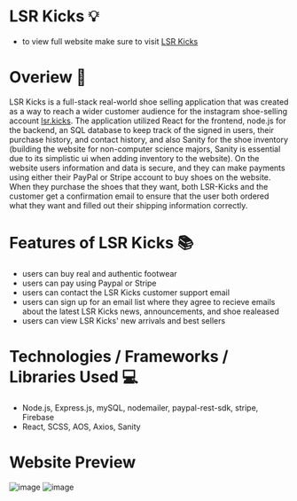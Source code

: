 # LSR Kicks 💡
- to view full website make sure to visit [LSR Kicks](https://www.lsrkicks.com)

# Overiew 🌟 

LSR Kicks is a full-stack real-world shoe selling application that was created as a way to reach a wider customer audience for the instagram shoe-selling account [lsr.kicks](https://www.instagram.com/lsr.kicks/). The application utilized React for the frontend, node.js for the backend, an SQL database to keep track of the signed in users, their purchase history, and contact history, and also Sanity for the shoe inventory (building the website for non-computer science majors, Sanity is essential due to its simplistic ui when adding inventory to the website). On the website users information and data is secure, and they can make payments using either their PayPal or Stripe account to buy shoes on the website. When they purchase the shoes that they want, both LSR-Kicks and the customer get a confirmation email to ensure that the user both ordered what they want and filled out their shipping information correctly.

# Features of LSR Kicks 📚

- users can buy real and authentic footwear
- users can pay using Paypal or Stripe
- users can contact the LSR Kicks customer support email
- users can sign up for an email list where they agree to recieve emails about the latest LSR Kicks news, announcements, and shoe realeased
- users can view LSR Kicks' new arrivals and best sellers


# Technologies / Frameworks / Libraries Used 💻 

- Node.js, Express.js, mySQL, nodemailer, paypal-rest-sdk, stripe, Firebase
- React, SCSS, AOS, Axios, Sanity


# Website Preview

![image](https://github.com/cerredz/lsr-kicks/assets/110927971/40f4eb6a-b147-4ecf-91d5-7bf669327805)
![image](https://github.com/cerredz/lsr-kicks/assets/110927971/b0df2989-b2d7-4d78-8195-0dc9c80d60d8)




